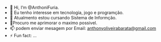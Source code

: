 - 👋 Hi, I’m @AnthoniFuria.
- 👀 Eu tenho interesse em tecnologia, jogo e programção.
- 🌱 Atualmento estou cursando Sistema de Informção.
- 💞️Procuro me aprimorar o maximo possivel.
- 📫 podem enviar mesagem por Email: anthonyoliveirabarata@gmail.com
- ⚡ Fun fact: ...

<!---
AnthoniFuria/AnthoniFuria is a ✨ special ✨ repository because its `README.md` (this file) appears on your GitHub profile.
You can click the Preview link to take a look at your changes.
--->
